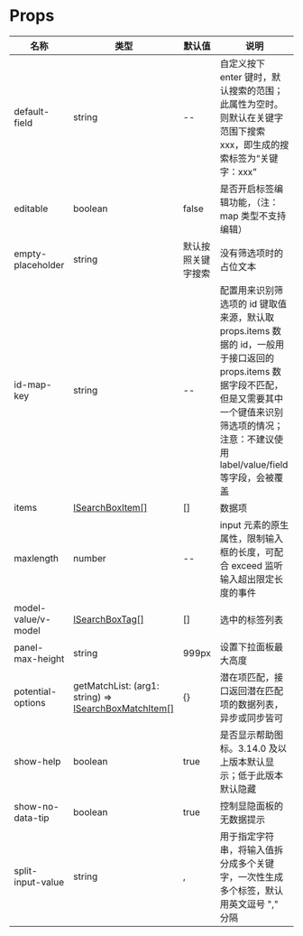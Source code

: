 # Props

| 名称                | 类型                                                                                  | 默认值             | 说明                                                                                                                                                                                                           |
| ------------------- | ------------------------------------------------------------------------------------- | ------------------ | -------------------------------------------------------------------------------------------------------------------------------------------------------------------------------------------------------------- |
| default-field       | string                                                                                | --                 | 自定义按下 enter 键时，默认搜索的范围；此属性为空时。则默认在关键字范围下搜索 xxx，即生成的搜索标签为“关键字：xxx”                                                                                             |
| editable            | boolean                                                                               | false              | 是否开启标签编辑功能，（注：map 类型不支持编辑）                                                                                                                                                               |
| empty-placeholder   | string                                                                                | 默认按照关键字搜索 | 没有筛选项时的占位文本                                                                                                                                                                                         |
| id-map-key          | string                                                                                | --                 | 配置用来识别筛选项的 id 键取值来源，默认取 props.items 数据的 id，一般用于接口返回的 props.items 数据字段不匹配，但是又需要其中一个键值来识别筛选项的情况；注意：不建议使用 label/value/field 等字段，会被覆盖 |
| items               | [ISearchBoxItem[]](types.md#isearchboxitem)                                           | []                 | 数据项                                                                                                                                                                                                         |
| maxlength           | number                                                                                | --                 | input 元素的原生属性，限制输入框的长度，可配合 exceed 监听输入超出限定长度的事件                                                                                                                               |
| model-value/v-model | [ISearchBoxTag[]](types.md#isearchboxtag)                                             | []                 | 选中的标签列表                                                                                                                                                                                                 |
| panel-max-height    | string                                                                                | 999px              | 设置下拉面板最大高度                                                                                                                                                                                           |
| potential-options   | getMatchList: (arg1: string) => [ISearchBoxMatchItem[]](types.md#isearchboxmatchitem) | {}                 | 潜在项匹配，接口返回潜在匹配项的数据列表，异步或同步皆可                                                                                                                                                       |
| show-help           | boolean                                                                               | true               | 是否显示帮助图标。3.14.0 及以上版本默认显示；低于此版本默认隐藏                                                                                                                                                |
| show-no-data-tip    | boolean                                                                               | true               | 控制显隐面板的无数据提示                                                                                                                                                                                       |
| split-input-value   | string                                                                                | ,                  | 用于指定字符串，将输入值拆分成多个关键字，一次性生成多个标签，默认用英文逗号 "," 分隔                                                                                                                          |

